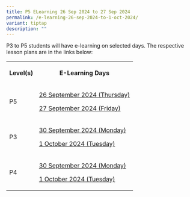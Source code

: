 ```yaml
---
title: P5 ELearning 26 Sep 2024 to 27 Sep 2024
permalink: /e-learning-26-sep-2024-to-1-oct-2024/
variant: tiptap
description: ""
---
```

<p>P3 to P5 students will have e-learning on selected days. The respective
lesson plans are in the links below:</p>
<table style="minWidth: 50px">
<colgroup>
<col>
<col>
</colgroup>
<tbody>
<tr>
<th rowspan="1" colspan="1">
<p>Level(s)</p>
</th>
<th rowspan="1" colspan="1">
<p>E-Learning Days</p>
</th>
</tr>
<tr>
<td rowspan="1" colspan="1">
<p>P5</p>
</td>
<td rowspan="1" colspan="1">
<p><a href="/files/P5__E_Learning_2024_Day_1_Lesson_Plans__template__for_26_Sept.pdf" rel="noopener noreferrer nofollow" target="_blank">26 September 2024 (Thursday)</a>
</p>
<p><a href="/files/P5__E_Learning_2024_Day_2_Lesson_Plans__template__for_27_Sept.pdf" rel="noopener noreferrer nofollow" target="_blank">27 September 2024 (Friday)</a>
</p>
</td>
</tr>
<tr>
<td rowspan="1" colspan="1">
<p>P3</p>
</td>
<td rowspan="1" colspan="1">
<p><a href="/files/P3__E_Learning_2024_Day_1_Lesson_Plans__template__for_30_Sept.pdf" rel="noopener noreferrer nofollow" target="_blank">30 September 2024 (Monday)</a>
</p>
<p><a href="/files/P3__E_Learning_2024_Day_2_Lesson_Plans__template__for_1_Oct.pdf" rel="noopener noreferrer nofollow" target="_blank">1 October 2024 (Tuesday)</a>
</p>
</td>
</tr>
<tr>
<td rowspan="1" colspan="1">
<p>P4</p>
</td>
<td rowspan="1" colspan="1">
<p><a href="/files/P4__E_Learning_2024_Day_1_Lesson_Plans__template__for_30_Sept.pdf" rel="noopener noreferrer nofollow" target="_blank">30 September 2024 (Monday)</a>
</p>
<p><a href="/files/P4__E_Learning_2024_Day_2_Lesson_Plans__template__for_1_Oct.pdf" rel="noopener noreferrer nofollow" target="_blank">1 October 2024 (Tuesday)</a>
</p>
</td>
</tr>
</tbody>
</table>
<p></p>
<p></p>